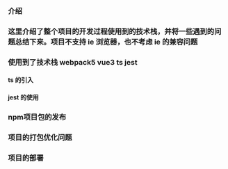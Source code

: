 ### 介绍

### 这里介绍了整个项目的开发过程使用到的技术栈，并将一些遇到的问题总结下来。项目不支持 ie 浏览器，也不考虑 ie 的兼容问题

### 使用到了技术栈 webpack5 vue3 ts jest
#### ts 的引入

#### jest 的使用

### npm项目包的发布

### 项目的打包优化问题  

### 项目的部署